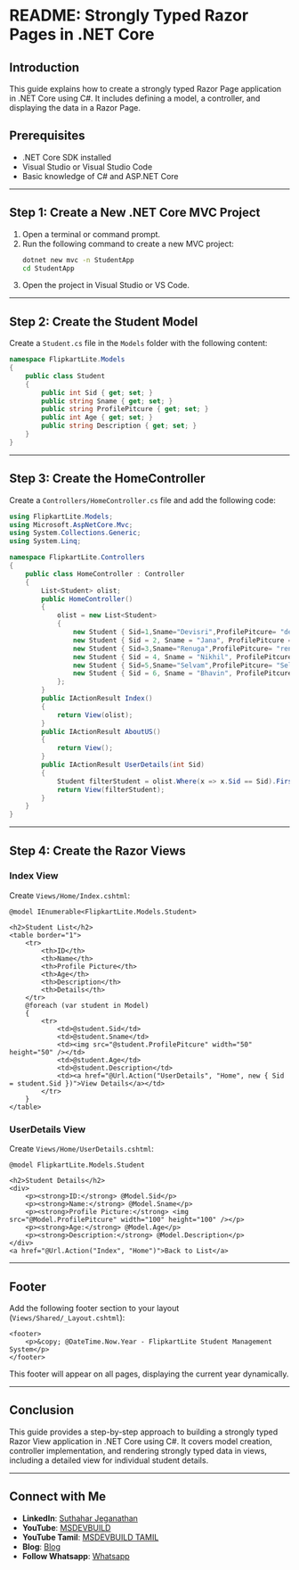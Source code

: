 # README: Strongly Typed Razor Pages in .NET Core 
## Introduction
This guide explains how to create a strongly typed Razor Page application in .NET Core using C#. It includes defining a model, a controller, and displaying the data in a Razor Page.

## Prerequisites
- .NET Core SDK installed
- Visual Studio or Visual Studio Code
- Basic knowledge of C# and ASP.NET Core

---

## Step 1: Create a New .NET Core MVC Project
1. Open a terminal or command prompt.
2. Run the following command to create a new MVC project:
   ```sh
   dotnet new mvc -n StudentApp
   cd StudentApp
   ```
3. Open the project in Visual Studio or VS Code.

---

## Step 2: Create the Student Model
Create a `Student.cs` file in the `Models` folder with the following content:

```csharp
namespace FlipkartLite.Models
{
    public class Student
    {
        public int Sid { get; set; }
        public string Sname { get; set; }
        public string ProfilePitcure { get; set; }
        public int Age { get; set; }
        public string Description { get; set; }
    }
}
```

---

## Step 3: Create the HomeController
Create a `Controllers/HomeController.cs` file and add the following code:

```csharp
using FlipkartLite.Models;
using Microsoft.AspNetCore.Mvc;
using System.Collections.Generic;
using System.Linq;

namespace FlipkartLite.Controllers
{
    public class HomeController : Controller
    {
        List<Student> olist;
        public HomeController()
        {
            olist = new List<Student>
            {
                new Student { Sid=1,Sname="Devisri",ProfilePitcure= "devisri.jpeg",Age=35,Description= "I am working in Accenture" },
                new Student { Sid = 2, Sname = "Jana", ProfilePitcure = "jana.jpeg", Age = 25, Description = "I am working in Mindtree" },
                new Student { Sid=3,Sname="Renuga",ProfilePitcure= "renuga.jpeg",Age=22,Description= "I am working in Wipro" },
                new Student { Sid = 4, Sname = "Nikhil", ProfilePitcure = "Nikhil.jpeg", Age = 21, Description = "I am working in LNT" },
                new Student { Sid=5,Sname="Selvam",ProfilePitcure= "Selvam.jpeg",Age=19,Description= "I am working in OLA" },
                new Student { Sid = 6, Sname = "Bhavin", ProfilePitcure = "Bhavin.jpeg", Age = 29, Description = "I am working in continental" },
            };
        }
        public IActionResult Index()
        {
            return View(olist);
        }
        public IActionResult AboutUS()
        {
            return View();
        }
        public IActionResult UserDetails(int Sid)
        {
            Student filterStudent = olist.Where(x => x.Sid == Sid).FirstOrDefault();
            return View(filterStudent);
        }
    }
}
```

---

## Step 4: Create the Razor Views
### **Index View**
Create `Views/Home/Index.cshtml`:

```razor
@model IEnumerable<FlipkartLite.Models.Student>

<h2>Student List</h2>
<table border="1">
    <tr>
        <th>ID</th>
        <th>Name</th>
        <th>Profile Picture</th>
        <th>Age</th>
        <th>Description</th>
        <th>Details</th>
    </tr>
    @foreach (var student in Model)
    {
        <tr>
            <td>@student.Sid</td>
            <td>@student.Sname</td>
            <td><img src="@student.ProfilePitcure" width="50" height="50" /></td>
            <td>@student.Age</td>
            <td>@student.Description</td>
            <td><a href="@Url.Action("UserDetails", "Home", new { Sid = student.Sid })">View Details</a></td>
        </tr>
    }
</table>
```

### **UserDetails View**
Create `Views/Home/UserDetails.cshtml`:

```razor
@model FlipkartLite.Models.Student

<h2>Student Details</h2>
<div>
    <p><strong>ID:</strong> @Model.Sid</p>
    <p><strong>Name:</strong> @Model.Sname</p>
    <p><strong>Profile Picture:</strong> <img src="@Model.ProfilePitcure" width="100" height="100" /></p>
    <p><strong>Age:</strong> @Model.Age</p>
    <p><strong>Description:</strong> @Model.Description</p>
</div>
<a href="@Url.Action("Index", "Home")">Back to List</a>
```

---

## Footer
Add the following footer section to your layout (`Views/Shared/_Layout.cshtml`):

```razor
<footer>
    <p>&copy; @DateTime.Now.Year - FlipkartLite Student Management System</p>
</footer>
```

This footer will appear on all pages, displaying the current year dynamically.

---

## Conclusion
This guide provides a step-by-step approach to building a strongly typed Razor View application in .NET Core using C#. It covers model creation, controller implementation, and rendering strongly typed data in views, including a detailed view for individual student details.

---

## Connect with Me
- **LinkedIn**: [Suthahar Jeganathan](https://www.linkedin.com/in/jssuthahar/)
- **YouTube**: [MSDEVBUILD](https://www.youtube.com/@MSDEVBUILD)
- **YouTube Tamil**: [MSDEVBUILD TAMIL](https://www.youtube.com/@MSDEVBUILDTamil)
- **Blog**: [Blog](https://www.msdevbuild.com/)
- **Follow Whatsapp**: [Whatsapp](https://www.whatsapp.com/channel/0029Va5j2rHEFeXcTlUhQB0J)
